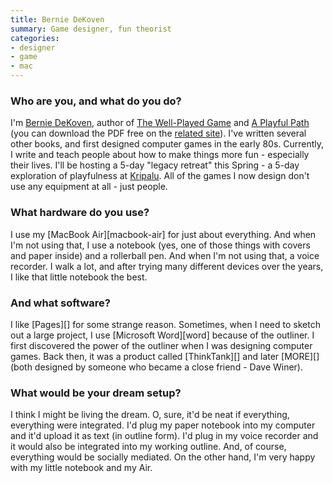 ```yaml
---
title: Bernie DeKoven
summary: Game designer, fun theorist
categories:
- designer
- game
- mac
---
```


### Who are you, and what do you do?

I'm [Bernie DeKoven](http://www.deepfun.com/ "Bernie's website."), author of [The Well-Played Game](https://mitpress.mit.edu/books/well-played-game "Bernie's book on games and interaction.") and [A Playful Path](http://press.etc.cmu.edu/content/playful-path "Bernie's playfulness book.") (you can download the PDF free on the [related site](http://aplayfulpath.com/ "The book's website.")). I've written several other books, and first designed computer games in the early 80s. Currently, I write and teach people about how to make things more fun - especially their lives. I'll be hosting a 5-day "legacy retreat" this Spring - a 5-day exploration of playfulness at [Kripalu](http://kripalu.org/program/view/FYP-161/finding_your_playful_path "Bernie's playfulness retreat."). All of the games I now design don't use any equipment at all - just people.

### What hardware do you use?

I use my [MacBook Air][macbook-air] for just about everything. And when I'm not using that, I use a notebook (yes, one of those things with covers and paper inside) and a rollerball pen. And when I'm not using that, a voice recorder. I walk a lot, and after trying many different devices over the years, I like that little notebook the best. 

### And what software?

I like [Pages][] for some strange reason. Sometimes, when I need to sketch out a large project, I use [Microsoft Word][word] because of the outliner. I first discovered the power of the outliner when I was designing computer games. Back then, it was a product called [ThinkTank][] and later [MORE][] (both designed by someone who became a close friend - Dave Winer). 

### What would be your dream setup?

I think I might be living the dream. O, sure, it'd be neat if everything, everything were integrated. I'd plug my paper notebook into my computer and it'd upload it as text (in outline form). I'd plug in my voice recorder and it would also be integrated into my working outline. And, of course, everything would be socially mediated. On the other hand, I'm very happy with my little notebook and my Air.
